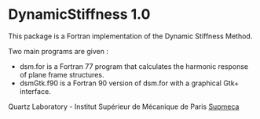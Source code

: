 # DynamicStiffness 1.0
This package is a Fortran implementation of the Dynamic Stiffness Method.

Two main programs are given :

* dsm.for is a Fortran 77 program that calculates the harmonic response of plane frame structures.<br/>
* dsmGtk.f90 is a Fortran 90 version of dsm.for with a graphical Gtk+ interface.

Quartz Laboratory - Institut Supérieur de Mécanique de Paris [Supmeca](https://www.supmeca.fr/)
